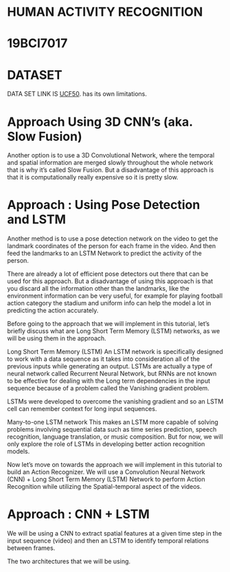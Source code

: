 # HUMAN ACTIVITY RECOGNITION
# 19BCI7017
# DATASET
DATA SET LINK IS [UCF50](https://www.crcv.ucf.edu/data/UCF50.rar).
has its own limitations.

# Approach  Using 3D CNN’s (aka. Slow Fusion)

Another option is to use a 3D Convolutional Network, where the temporal and spatial information are merged slowly throughout the whole network that is why it’s called Slow Fusion. But a disadvantage of this approach is that it is computationally really expensive so it is pretty slow.

# Approach : Using Pose Detection and LSTM

Another method is to use a pose detection network on the video to get the landmark coordinates of the person for each frame in the video. And then feed the landmarks to an LSTM Network to predict the activity of the person. 

There are already a lot of efficient pose detectors out there that can be used for this approach. But a disadvantage of using this approach is that you discard all the information other than the landmarks, like the environment information can be very useful, for example for playing football action category the stadium and uniform info can help the model a lot in predicting the action accurately.

Before going to the approach that we will implement in this tutorial, let’s briefly discuss what are Long Short Term Memory (LSTM) networks, as we will be using them in the approach.

Long Short Term Memory (LSTM) 
An LSTM network is specifically designed to work with a data sequence as it takes into consideration all of the previous inputs while generating an output. LSTMs are actually a type of neural network called Recurrent Neural Network, but RNNs are not known to be effective for dealing with the Long term dependencies in the input sequence because of a problem called the Vanishing gradient problem.

LSTMs were developed to overcome the vanishing gradient and so an LSTM cell can remember context for long input sequences.


Many-to-one LSTM network
This makes an LSTM more capable of solving problems involving sequential data such as time series prediction, speech recognition, language translation, or music composition. But for now, we will only explore the role of LSTMs in developing better action recognition models.

Now let’s move on towards the approach we will implement in this tutorial to build an Action Recognizer. We will use a Convolution Neural Network (CNN) + Long Short Term Memory (LSTM) Network to perform Action Recognition while utilizing the Spatial-temporal aspect of the videos.

# Approach : CNN + LSTM
We will be using a CNN to extract spatial features at a given time step in the input sequence (video) and then an LSTM to identify temporal relations between frames.


The two architectures that we will be using.

